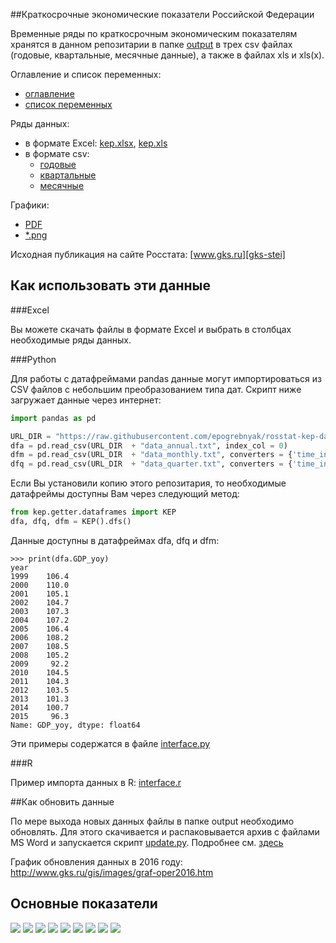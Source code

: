 ##Краткосрочные экономические показатели Российской Федерации  

Временные ряды по краткосрочным экономическим показателям хранятся в данном репозитарии в папке 
[output](https://github.com/epogrebnyak/rosstat-kep-data/blob/master/output/) в трех csv файлах (годовые, квартальные, месячные данные), а также в файлах xls и xls(x). 

Оглавление и список переменных:
- [оглавление](https://raw.githubusercontent.com/epogrebnyak/rosstat-kep-data/master/data/2015/ind12/toc.txt) 
- [список переменных](https://raw.githubusercontent.com/epogrebnyak/rosstat-kep-data/master/output/varnames.md)

Ряды данных:
- в формате Excel: [kep.xlsx][kep-at-git-xlsx], [kep.xls][kep-at-git-xls]
- в формате csv:
  - [годовые](https://raw.githubusercontent.com/epogrebnyak/rosstat-kep-data/master/output/data_annual.txt)
  - [квартальные](https://raw.githubusercontent.com/epogrebnyak/rosstat-kep-data/master/output/data_qtr.txt)
  - [месячные](https://raw.githubusercontent.com/epogrebnyak/rosstat-kep-data/master/output/data_monthly.txt)

Графики:
- [PDF](https://github.com/epogrebnyak/rosstat-kep-data/blob/master/output/monthly.pdf)
- [*.png](https://github.com/epogrebnyak/rosstat-kep-data/blob/master/output/images.md)

[kep-at-git-xlsx]: https://github.com/epogrebnyak/rosstat-kep-data/blob/master/output/kep.xlsx?raw=true
[kep-at-git-xls]: https://github.com/epogrebnyak/rosstat-kep-data/blob/master/output/kep.xls?raw=true
[gks-stei]: http://www.gks.ru/wps/wcm/connect/rosstat_main/rosstat/ru/statistics/publications/catalog/doc_1140080765391

Исходная публикация на сайте Росстата: [www.gks.ru][gks-stei]

## Как использовать эти данные 

###Excel

Вы можете скачать файлы в формате Excel и выбрать в столбцах необходимые ряды данных.  

###Python 

Для работы с датафреймами pandas данные могут импортироваться из CSV файлов с небольшим преобразованием типа дат. Скрипт ниже загружает данные через интернет:

```python
import pandas as pd

URL_DIR = "https://raw.githubusercontent.com/epogrebnyak/rosstat-kep-data/master/output/"
dfa = pd.read_csv(URL_DIR  + "data_annual.txt", index_col = 0)
dfm = pd.read_csv(URL_DIR  + "data_monthly.txt", converters = {'time_index':pd.to_datetime}, index_col = 'time_index')
dfq = pd.read_csv(URL_DIR  + "data_quarter.txt", converters = {'time_index':pd.to_datetime}, index_col = 'time_index')
```
 
Если Вы установили копию этого репозитария, то необходимые датафреймы доступны Вам через следующий метод: 

```python
from kep.getter.dataframes import KEP
dfa, dfq, dfm = KEP().dfs()
```

Данные доступны в датафреймах dfa, dfq и dfm:

```
>>> print(dfa.GDP_yoy)
year
1999    106.4
2000    110.0
2001    105.1
2002    104.7
2003    107.3
2004    107.2
2005    106.4
2006    108.2
2007    108.5
2008    105.2
2009     92.2
2010    104.5
2011    104.3
2012    103.5
2013    101.3
2014    100.7
2015     96.3
Name: GDP_yoy, dtype: float64
```

Эти примеры содержатся в файле [interface.py](interface.py)

###R

Пример импорта данных в R: [interface.r](interface.r)

##Как обновить данные

По мере выхода новых данных файлы в папке output необходимо обновлять. 
Для этого скачивается и распаковывается архив с файлами MS Word и запускается скрипт [update.py](update.py). 
Подробнее см. [здесь](https://github.com/epogrebnyak/rosstat-kep-data/issues/104)

График обновления данных в 2016 году: <http://www.gks.ru/gis/images/graf-oper2016.htm>

## Основные показатели
![](output/png/IND_PROD_yoy.png)
![](output/png/TRANS_COM_bln_t_km.png)
![](output/png/I_yoy.png)
![](output/png/CPI_rog.png)
![](output/png/RETAIL_SALES_yoy.png)
![](output/png/RUR_USD_eop.png)
![](output/png/SOC_UNEMPLOYMENT_percent.png)
![](output/png/SOC_WAGE_yoy.png)
![](output/png/GOV_FEDERAL_SURPLUS_ACCUM_bln_rub.png)

